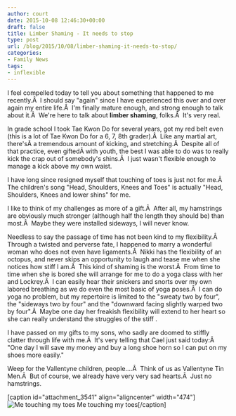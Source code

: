 ```yaml
---
author: court
date: 2015-10-08 12:46:30+00:00
draft: false
title: Limber Shaming - It needs to stop
type: post
url: /blog/2015/10/08/limber-shaming-it-needs-to-stop/
categories:
- Family News
tags:
- inflexible
---
```


I feel compelled today to tell you about something that happened to me recently.Â  I should say "again" since I have experienced this over and over again my entire life.Â  I'm finally mature enough, and strong enough to talk about it.Â  We're here to talk about **limber shaming**, folks.Â  It's very real.

In grade school I took Tae Kwon Do for several years, got my red belt even (this is a lot of Tae Kwon Do for a 6, 7, 8th grader).Â  Like any martial art, there'sÂ a tremendous amount of kicking, and stretching.Â  Despite all of that practice, even giftedÂ with youth, the best I was able to do was to really kick the crap out of somebody's shins.Â  I just wasn't flexible enough to manage a kick above my own waist.

I have long since resigned myself that touching of toes is just not for me.Â  The children's song "Head, Shoulders, Knees and Toes" is actually "Head, Shoulders, Knees and lower shins" for me.

I like to think of my challenges as more of a gift.Â  After all, my hamstrings are obviously much stronger (although half the length they should be) than most.Â  Maybe they were installed sideways, I will never know.

Needless to say the passage of time has not been kind to my flexibility.Â  Through a twisted and perverse fate, I happened to marry a wonderful woman who does not even have ligaments.Â  Nikki has the flexibility of an octopus, and never skips an opportunity to laugh and tease me when she notices how stiff I am.Â  This kind of shaming is the worst.Â  From time to time when she is bored she will arrange for me to do a yoga class with her and Lockrey.Â  I can easily hear their snickers and snorts over my own labored breathing as we do even the most basic of yoga poses.Â  I can do yoga no problem, but my repertoire is limited to the "sweaty two by four", the "sideways two by four" and the "downward facing slightly warped two by four".Â  Maybe one day her freakish flexibility will extend to her heart so she can really understand the struggles of the stiff <sniff>.

I have passed on my gifts to my sons, who sadly are doomed to stiffly clatter through life with me.Â  It's very telling that Cael just said today:Â  "One day I will save my money and buy a long shoe horn so I can put on my shoes more easily."

Weep for the Vallentyne children, people....Â  Think of us as Vallentyne Tin Men.Â  But of course, we already have very very sad hearts.Â  Just no hamstrings.

[caption id="attachment_3541" align="aligncenter" width="474"]![Me touching my toes](http://www.vallentyne.com/blog/wp-content/uploads/2015/10/1453_TinMan75yrs_50-960x1024.jpg)
Me touching my toes[/caption]


